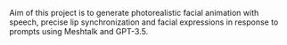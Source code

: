 Aim of this project is to generate photorealistic facial animation with speech, precise lip synchronization and facial expressions in response
to prompts using Meshtalk and GPT-3.5.
